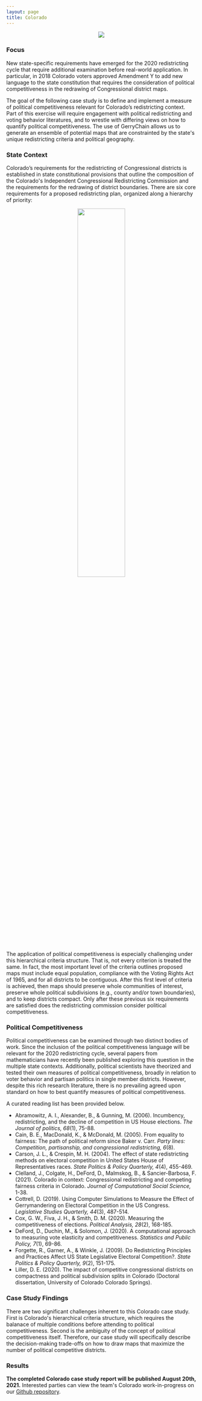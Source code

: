 ```yaml
---
layout: page
title: Colorado
---
```


<center><img src="{{ site.url }}{{ site.baseurl }}/assets/img/co_2012_dualgraph.png"></center>

### Focus

New state-specific requirements have emerged for the 2020 redistricting cycle that require additional examination before real-world application. In particular, in 2018 Colorado voters approved Amendment Y to add new language to the state constitution that requires the consideration of political competitiveness in the redrawing of Congressional district maps.  

The goal of the following case study is to define and implement a measure of political competitiveness relevant for Colorado’s redistricting context. Part of this exercise will require  engagement with political redistricting and voting behavior literatures, and to wrestle with differing views on how to quantify political competitiveness. The use of GerryChain allows us to generate an ensemble of potential maps that are constrainted by the state's unique redistricting criteria and political geography.

### State Context

Colorado’s requirements for the redistricting of Congressional districts is established in state constitutional provisions that outline the composition of the Colorado's Independent Congressional Redistricting Commission and the requirements for the redrawing of district boundaries. There are six core requirements for a proposed redistricting plan, organized along a hierarchy of priority:

<center><img src="{{ site.url }}{{ site.baseurl }}/assets/img/co_criteria.png" width="50%" height="50%"></center>

The application of political competitiveness is especially challenging under this hierarchical criteria structure. That is, not every criterion is treated the same. In fact, the most important level of the criteria outlines proposed maps must include equal population, compliance with the Voting Rights Act of 1965, and for all districts to be contiguous. After this first level of criteria is achieved, then maps should preserve whole communities of interest, preserve whole political subdivisions (e.g., county and/or town boundaries), and to keep districts compact. Only after these previous six requirements are satisfied does the redistricting commission consider political competitiveness.

### Political Competitiveness

Political competitiveness can be examined through two distinct bodies of work. Since the inclusion of the political competitiveness language will be relevant for the 2020 redistricting cycle, several papers from mathematicians have recently been published exploring this question in the multiple state contexts. Additionally, political scientists have theorized and tested their own measures of political competitiveness, broadly in relation to voter behavior and partisan politics in single member districts. However, despite this rich research literature, there is no prevailing agreed upon standard on how to best quantify measures of political competitiveness. 

A curated reading list has been provided below. 

- Abramowitz, A. I., Alexander, B., & Gunning, M. (2006). Incumbency, redistricting, and the decline of competition in US House elections. *The Journal of politics, 68*(1), 75-88.
- Cain, B. E., MacDonald, K., & McDonald, M. (2005). From equality to fairness: The path of political reform since Baker v. Carr. *Party lines: Competition, partisanship, and congressional redistricting, 6*(8).
- Carson, J. L., & Crespin, M. H. (2004). The effect of state redistricting methods on electoral competition in United States House of Representatives races. *State Politics & Policy Quarterly, 4*(4), 455-469.
- Clelland, J., Colgate, H., DeFord, D., Malmskog, B., & Sancier-Barbosa, F. (2021). Colorado in context: Congressional redistricting and competing fairness criteria in Colorado. *Journal of Computational Social Science,* 1-38.
- Cottrell, D. (2019). Using Computer Simulations to Measure the Effect of Gerrymandering on Electoral Competition in the US Congress. *Legislative Studies Quarterly, 44*(3), 487-514.
- Cox, G. W., Fiva, J. H., & Smith, D. M. (2020). Measuring the competitiveness of elections. *Political Analysis, 28*(2), 168-185.
- DeFord, D., Duchin, M., & Solomon, J. (2020). A computational approach to measuring vote elasticity and competitiveness. *Statistics and Public Policy, 7*(1), 69-86.
- Forgette, R., Garner, A., & Winkle, J. (2009). Do Redistricting Principles and Practices Affect US State Legislative Electoral Competition?. *State Politics & Policy Quarterly, 9*(2), 151-175.
- Liller, D. E. (2020). The impact of competitive congressional districts on compactness and political subdivision splits in Colorado (Doctoral dissertation, University of Colorado Colorado Springs). 

### Case Study Findings

There are two significant challenges inherent to this Colorado case study. First is Colorado's hierarchical criteria structure, which requires the balanace of multiple conditions before attending to political competitiveness. Second is the ambiguity of the concept of political competitiveness itself. Therefore, our case study will specifically describe the decision-making trade-offs on how to draw maps that maximize the number of political competitive districts.

### Results

<b>The completed Colorado case study report will be published August 20th, 2021.</b> Interested parties can view the team's Colorado work-in-progress on our [Github repository](https://github.com/uwescience/dssg2021-redistricting).


